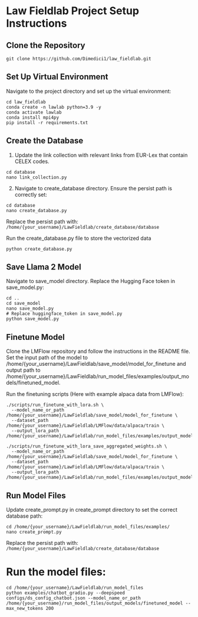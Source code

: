 # Law Fieldlab Project Setup Instructions

## Clone the Repository
```
git clone https://github.com/Dimedici1/law_fieldlab.git
```
## Set Up Virtual Environment
Navigate to the project directory and set up the virtual environment:
```
cd law_fieldlab
conda create -n lawlab python=3.9 -y
conda activate lawlab
conda install mpi4py
pip install -r requirements.txt
```
## Create the Database
1. Update the link collection with relevant links from EUR-Lex that contain CELEX codes.
```
cd database
nano link_collection.py
```
2. Navigate to create_database directory. Ensure the persist path is correctly set:
```
cd database
nano create_database.py
```
Replace the persist path with: ```/home/{your_username}/LawFieldlab/create_database/database```

Run the create_database.py file to store the vectorized data
```
python create_database.py
```
## Save Llama 2 Model
Navigate to save_model directory. Replace the Hugging Face token in save_model.py:
```
cd ..
cd save_model
nano save_model.py
# Replace huggingface_token in save_model.py
python save_model.py
```
## Finetune Model
Clone the LMFlow repository and follow the instructions in the README file. Set the input path of the model to /home/{your_username}/LawFieldlab/save_model/model_for_finetune and output path to /home/{your_username}/LawFieldlab/run_model_files/examples/output_models/finetuned_model.

Run the finetuning scripts (Here with example alpaca data from LMFlow):
```
./scripts/run_finetune_with_lora.sh \
  --model_name_or_path /home/{your_username}/LawFieldlab/save_model/model_for_finetune \
  --dataset_path /home/{your_username}/LawFieldlab/LMFlow/data/alpaca/train \
  --output_lora_path /home/{your_username}/LawFieldlab/run_model_files/examples/output_models/finetuned_model

./scripts/run_finetune_with_lora_save_aggregated_weights.sh \
  --model_name_or_path /home/{your_username}/LawFieldlab/save_model/model_for_finetune \
  --dataset_path /home/{your_username}/LawFieldlab/LMFlow/data/alpaca/train \
  --output_lora_path /home/{your_username}/LawFieldlab/run_model_files/examples/output_models/finetuned_model
```
## Run Model Files
Update create_prompt.py in create_prompt directory to set the correct database path:
```
cd /home/{your_username}/LawFieldlab/run_model_files/examples/
nano create_prompt.py
```
Replace the persist path with: ```/home/{your_username}/LawFieldlab/create_database/database```

# Run the model files:
```
cd /home/{your_username}/LawFieldlab/run_model_files
python examples/chatbot_gradio.py --deepspeed configs/ds_config_chatbot.json --model_name_or_path /home/{your_username}/run_model_files/output_models/finetuned_model --max_new_tokens 200
```
